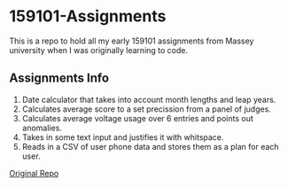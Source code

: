 # 159101-Assignments
This is a repo to hold all my early 159101 assignments from Massey university when I was originally learning to code.

## Assignments Info
1) Date calculator that takes into account month lengths and leap years.
2) Calculates average score to a set precission from a panel of judges.
3) Calculates average voltage usage over 6 entries and points out anomalies.
4) Takes in some text input and justifies it with whitspace.
5) Reads in a CSV of user phone data and stores them as a plan for each user.

[Original Repo](https://github.com/NiamhFerns/course-work)

